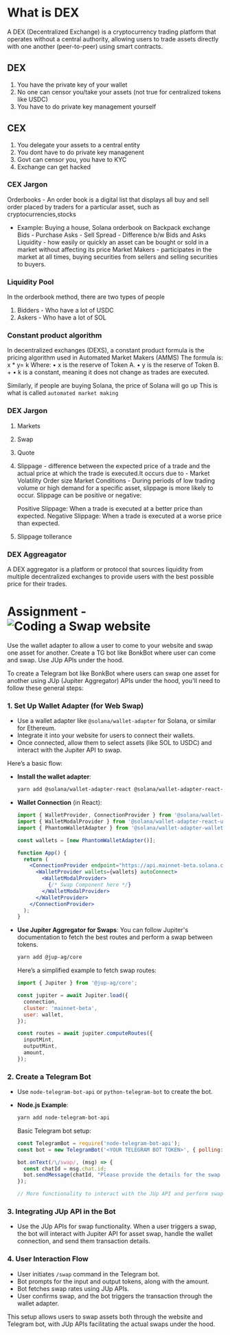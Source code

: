 # What is DEX
A DEX (Decentralized Exchange) is a cryptocurrency trading platform that operates without a central authority, allowing users to trade assets 
directly with one another (peer-to-peer) using smart contracts.

## DEX
1. You have the private key of your wallet
2. No one can censor you/take your assets (not true for centralized tokens like USDC)
3. You have to do private key management yourself

## CEX
1. You delegate your assets to a central entity
2. You dont have to do private key managenent
3. Govt can censor you, you have to KYC
4. Exchange can get hacked

### CEX Jargon
Orderbooks - An order book is a digital list that displays all buy and sell order placed by traders for a particular asset, such as cryptocurrencies,stocks
- Example: Buying a house, Solana orderbook on Backpack exchange
Bids - Purchase
Asks - Sell
Spread - Difference b/w Bids and Asks
Liquidity -  how easily or quickly an asset can be bought or sold in a market without affecting its price
Market Makers -  participates in the market at all times, buying securities from sellers and selling securities to buyers.

### Liquidity Pool
In the orderbook method, there are two types of people
1. Bidders - Who have a lot of USDC
2. Askers - Who have a lot of SOL

### Constant product algorithm
In decentralized exchanges (DEXS), a constant product formula is the pricing algorithm used in Automated Market Makers (AMMS)
The formula is:
x * y= k
Where:
• x is the reserve of Token A.
• y is the reserve of Token B. +
• k is a constant, meaning it does not change as trades are executed.

Similarly, if people are buying Solana, the price of Solana will go up
This is what is called `automated market making`

### DEX Jargon
1. Markets
2. Swap
3. Quote
4. Slippage - difference between the expected price of a trade and the actual price at which the trade is executed.It occurs due to - 
    Market Volatility
    Order size
    Market Conditions - During periods of low trading volume or high demand for a specific asset, slippage is more likely to occur.
    Slippage can be positive or negative:

    Positive Slippage: When a trade is executed at a better price than expected.
    Negative Slippage: When a trade is executed at a worse price than expected.

5. Slippage tollerance

### DEX Aggreagator

A DEX aggregator is a platform or protocol that sources liquidity from multiple decentralized exchanges to provide users with the best possible price for their trades.

# Assignment - ![Coding a Swap website](https://station.jup.ag/docs/apis/swap-api)
Use the wallet adapter to allow a user to come to your website and swap one asset for another.
Create a TG bot like BonkBot where user can come and swap. Use JUp APls under the hood.

To create a Telegram bot like BonkBot where users can swap one asset for another using JUp (Jupiter Aggregator) APIs under the hood, you'll need to follow these general steps:

### 1. **Set Up Wallet Adapter (for Web Swap)**
   - Use a wallet adapter like `@solana/wallet-adapter` for Solana, or similar for Ethereum.
   - Integrate it into your website for users to connect their wallets.
   - Once connected, allow them to select assets (like SOL to USDC) and interact with the Jupiter API to swap.

   Here’s a basic flow:
   - **Install the wallet adapter**:
     ```bash
     yarn add @solana/wallet-adapter-react @solana/wallet-adapter-react-ui @solana/wallet-adapter-wallets
     ```

   - **Wallet Connection** (in React):
     ```jsx
     import { WalletProvider, ConnectionProvider } from '@solana/wallet-adapter-react';
     import { WalletModalProvider } from '@solana/wallet-adapter-react-ui';
     import { PhantomWalletAdapter } from '@solana/wallet-adapter-wallets';

     const wallets = [new PhantomWalletAdapter()];

     function App() {
       return (
         <ConnectionProvider endpoint="https://api.mainnet-beta.solana.com">
           <WalletProvider wallets={wallets} autoConnect>
             <WalletModalProvider>
               {/* Swap Component here */}
             </WalletModalProvider>
           </WalletProvider>
         </ConnectionProvider>
       );
     }
     ```

   - **Use Jupiter Aggregator for Swaps**:
     You can follow Jupiter's documentation to fetch the best routes and perform a swap between tokens.
     ```bash
     yarn add @jup-ag/core
     ```

     Here’s a simplified example to fetch swap routes:
     ```js
     import { Jupiter } from '@jup-ag/core';

     const jupiter = await Jupiter.load({
       connection,
       cluster: 'mainnet-beta',
       user: wallet,
     });

     const routes = await jupiter.computeRoutes({
       inputMint, 
       outputMint,
       amount,
     });
     ```

### 2. **Create a Telegram Bot**
   - Use `node-telegram-bot-api` or `python-telegram-bot` to create the bot.

   - **Node.js Example**:
     ```bash
     yarn add node-telegram-bot-api
     ```

     Basic Telegram bot setup:
     ```js
     const TelegramBot = require('node-telegram-bot-api');
     const bot = new TelegramBot('<YOUR TELEGRAM BOT TOKEN>', { polling: true });

     bot.onText(/\/swap/, (msg) => {
       const chatId = msg.chat.id;
       bot.sendMessage(chatId, "Please provide the details for the swap (e.g., SOL to USDC)");
     });

     // More functionality to interact with the JUp API and perform swaps...
     ```

### 3. **Integrating JUp API in the Bot**
   - Use the JUp APIs for swap functionality. When a user triggers a swap, the bot will interact with Jupiter API for asset swap, handle the wallet connection, and send them transaction details.

### 4. **User Interaction Flow**
   - User initiates `/swap` command in the Telegram bot.
   - Bot prompts for the input and output tokens, along with the amount.
   - Bot fetches swap rates using JUp APIs.
   - User confirms swap, and the bot triggers the transaction through the wallet adapter.

This setup allows users to swap assets both through the website and Telegram bot, with JUp APIs facilitating the actual swaps under the hood.
